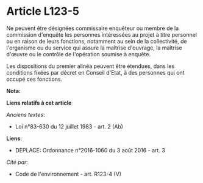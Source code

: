 # Article L123-5

Ne peuvent être désignées commissaire enquêteur ou membre de la commission d'enquête les personnes intéressées au projet à
titre personnel ou en raison de leurs fonctions, notamment au sein de la collectivité, de l'organisme ou du service qui
assure la maîtrise d'ouvrage, la maîtrise d'œuvre ou le contrôle de l'opération soumise à enquête. 

Les dispositions du premier alinéa peuvent être étendues, dans les conditions fixées par décret en Conseil d'Etat, à des
personnes qui ont occupé ces fonctions.

**Nota:**



**Liens relatifs à cet article**

_Anciens textes_:

  - Loi n°83-630 du 12 juillet 1983 - art. 2 (Ab)

**Liens**:

  - DEPLACE: Ordonnance n°2016-1060 du 3 août 2016 - art. 3

_Cité par_:

  - Code de l'environnement - art. R123-4 (V)
